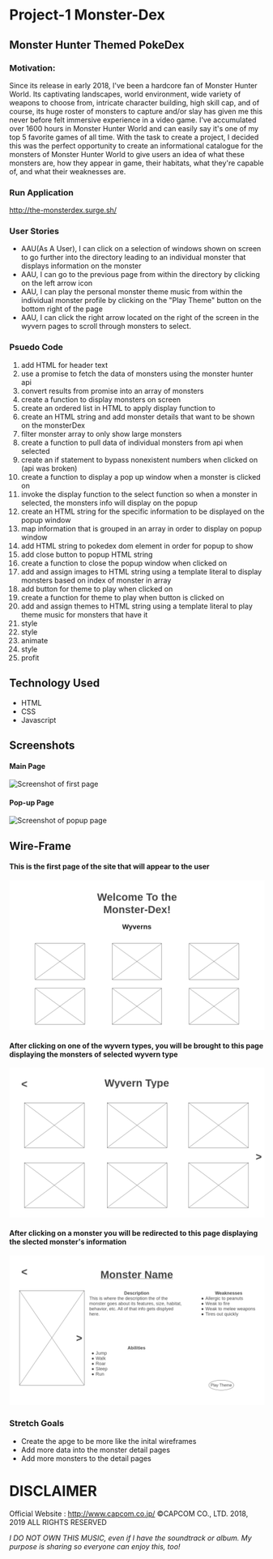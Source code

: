 # Project-1 Monster-Dex
## Monster Hunter Themed PokeDex
### Motivation:

Since its release in early 2018, I've been a hardcore fan of Monster Hunter World. Its captivating landscapes, world environment, wide variety of weapons to choose from, intricate character building, high skill cap, and of course, its huge roster of monsters to capture and/or slay has given me this never before felt immersive experience in a video game. I've accumulated over 1600 hours in Monster Hunter World and can easily say it's one of my top 5 favorite games of all time. With the task to create a project, I decided this was the perfect opportunity to create an informational catalogue for the monsters of Monster Hunter World to give users an idea of what these monsters are, how they appear in game, their habitats, what they're capable of, and what their weaknesses are.

### Run Application
http://the-monsterdex.surge.sh/

### User Stories

* AAU(As A User), I can click on a selection of windows shown on screen to go further into the directory leading to an individual monster that displays information on the monster
* AAU, I can go to the previous page from within the directory by clicking on the left arrow icon
* AAU, I can play the personal monster theme music from within the individual monster profile by clicking on the "Play Theme" button on the bottom right of the page
* AAU, I can click the right arrow located on the right of the screen in the wyvern pages to scroll through monsters to select.

### Psuedo Code

1. add HTML for header text
2. use a promise to fetch the data of monsters using the monster hunter api
3. convert results from promise into an array of monsters
4. create a function to display monsters on screen 
5. create an ordered list in HTML to apply display function to
6. create an HTML string and add monster details that want to be shown on the monsterDex
7. filter monster array to only show large monsters
8. create a function to pull data of individual monsters from api when selected
9. create an if statement to bypass nonexistent numbers when clicked on (api was broken)
10. create a function to display a pop up window when a monster is clicked on
11. invoke the display function to the select function so when a monster in selected, the monsters info will display on the popup
12. create an HTML string for the specific information to be displayed on the popup window
13. map information that is grouped in an array in order to display on popup window
14. add HTML string to pokedex dom element in order for popup to show 
15. add close button to popup HTML string
16. create a function to close the popup window when clicked on
17. add and assign images to HTML string using a template literal to display monsters based on index of monster in array
18. add button for theme to play when clicked on 
19. create a function for theme to play when button is clicked on
20. add and assign themes to HTML string using a template literal to play theme music for monsters that have it
21. style
22. style
23. animate
24. style
25. profit

## Technology Used
* HTML
* CSS
* Javascript

## Screenshots
#### Main Page
![Screenshot of first page](images/screen1.png)
#### Pop-up Page
![Screenshot of popup page](images/screen2.png)

## Wire-Frame
#### This is the first page of the site that will appear to the user
![Image of Home/Main page](images/1-Wyvern-Page.png)
#### After clicking on one of the wyvern types, you will be brought to this page displaying the monsters of selected wyvern type
![Image of Home/Main page](images/2-Monster-List.png)
#### After clicking on a monster you will be redirected to this page displaying the slected monster's information
![Image of Home/Main page](images/3-Monster-Details.png)

### Stretch Goals
 * Create the apge to be more like the inital wireframes
 * Add more data into the monster detail pages 
 * Add more monsters to the detail pages 

# DISCLAIMER
Official Website : http://www.capcom.co.jp/
©CAPCOM CO., LTD. 2018, 2019 ALL RIGHTS RESERVED

*I DO NOT OWN THIS MUSIC, even if I have the soundtrack or album.*
*My purpose is sharing so everyone can enjoy this, too!*